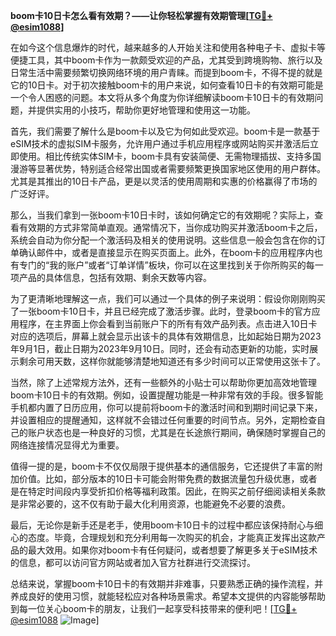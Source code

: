**boom卡10日卡怎么看有效期？——让你轻松掌握有效期管理[[TG💪+ @esim1088](https://t.me/s/esim1088)]**

在如今这个信息爆炸的时代，越来越多的人开始关注和使用各种电子卡、虚拟卡等便捷工具，其中boom卡作为一款颇受欢迎的产品，尤其受到跨境购物、旅行以及日常生活中需要频繁切换网络环境的用户青睐。而提到boom卡，不得不提的就是它的10日卡。对于初次接触boom卡的用户来说，如何查看10日卡的有效期可能是一个令人困惑的问题。本文将从多个角度为你详细解读boom卡10日卡的有效期问题，并提供实用的小技巧，帮助你更好地管理和使用这一功能。

首先，我们需要了解什么是boom卡以及它为何如此受欢迎。boom卡是一款基于eSIM技术的虚拟SIM卡服务，允许用户通过手机应用程序或网站购买并激活后立即使用。相比传统实体SIM卡，boom卡具有安装简便、无需物理插拔、支持多国漫游等显著优势，特别适合经常出国或者需要频繁更换国家地区使用的用户群体。尤其是其推出的10日卡产品，更是以灵活的使用周期和实惠的价格赢得了市场的广泛好评。

那么，当我们拿到一张boom卡10日卡时，该如何确定它的有效期呢？实际上，查看有效期的方式非常简单直观。通常情况下，当你成功购买并激活boom卡之后，系统会自动为你分配一个激活码及相关的使用说明。这些信息一般会包含在你的订单确认邮件中，或者是直接显示在购买页面上。此外，在boom卡的应用程序内也有专门的“我的账户”或者“订单详情”板块，你可以在这里找到关于你所购买的每一项产品的具体信息，包括有效期、剩余天数等内容。

为了更清晰地理解这一点，我们可以通过一个具体的例子来说明：假设你刚刚购买了一张boom卡10日卡，并且已经完成了激活步骤。此时，登录boom卡的官方应用程序，在主界面上你会看到当前账户下的所有有效产品列表。点击进入10日卡对应的选项后，屏幕上就会显示出该卡的具体有效期信息，比如起始日期为2023年9月1日，截止日期为2023年9月10日。同时，还会有动态更新的功能，实时展示剩余可用天数，这样你就能够清楚地知道还有多少时间可以正常使用这张卡了。

当然，除了上述常规方法外，还有一些额外的小贴士可以帮助你更加高效地管理boom卡10日卡的有效期。例如，设置提醒功能是一种非常有效的手段。很多智能手机都内置了日历应用，你可以提前将boom卡的激活时间和到期时间记录下来，并设置相应的提醒通知，这样就不会错过任何重要的时间节点。另外，定期检查自己的账户状态也是一种良好的习惯，尤其是在长途旅行期间，确保随时掌握自己的网络连接情况显得尤为重要。

值得一提的是，boom卡不仅仅局限于提供基本的通信服务，它还提供了丰富的附加价值。比如，部分版本的10日卡可能会附带免费的数据流量包升级优惠，或者是在特定时间段内享受折扣价格等福利政策。因此，在购买之前仔细阅读相关条款是非常必要的，这不仅有助于最大化利用资源，也能避免不必要的浪费。

最后，无论你是新手还是老手，使用boom卡10日卡的过程中都应该保持耐心与细心的态度。毕竟，合理规划和充分利用每一次购买的机会，才能真正发挥出这款产品的最大效用。如果你对boom卡有任何疑问，或者想要了解更多关于eSIM技术的信息，都可以访问官方网站或者加入官方社群进行交流探讨。

总结来说，掌握boom卡10日卡的有效期并非难事，只要熟悉正确的操作流程，并养成良好的使用习惯，就能轻松应对各种场景需求。希望本文提供的内容能够帮助到每一位关心boom卡的朋友，让我们一起享受科技带来的便利吧！[[TG💪+ @esim1088](https://t.me/s/esim1088) ![Image](https://i.postimg.cc/4NQfJmqS/Snipaste-2025-05-13-00-14-12.png)]